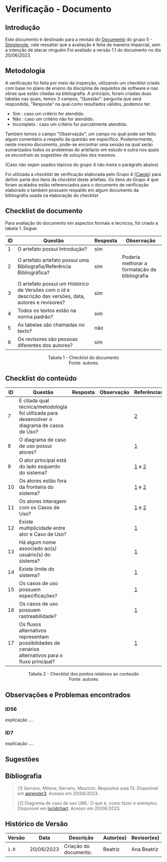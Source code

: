 # Verificação - Documento

## Introdução

Este documento é destinado para a revisão do [Documento](<link para o documento>) do grupo 5 - [Simplenote](https://github.com/Requisitos-de-Software/2023.1-Simplenote), vale ressaltar que a avaliação é feita de maneira imparcial, sem a intenção de atacar ninguém.Foi avaliado a versão 1.1 do documento no dia 20/06/2023.

## Metodologia

A verificação foi feita por meio da insperção, utilizando um checklist criado com base no plano de ensino da disciplina de requisitos de software e nas obras que estão citadas na bibliografia. A principio, foram criadas duas tabelas nas quais, temos 3 campos, "Questão": pergunta que será respondida, "Resposta" na qual como resultados válidos, podemos ter:

- Sim : caso um critério for atendido.
- Não : caso um critério não for atendido.
- Incompleto : caso um critério for parcialmente atendido.

Também temos o campo "Observação", um campo no qual pode ser feito algum comentário a respeito da questão em específico. Posteriormente, neste mesmo documento, pode-se encontrar uma sessão na qual serão sumarizados todos os problemas do artefacto em estudo e outra nos quais se encontram as sugestões de soluções dos mesmos.


(Caso não sejam usados tópicos do grupo 4 não insira o parágrafo abaixo)

Foi utilizada a *checklist* de verificação elaborada pelo Grupo 4 ([Caesb](https://requisitos-de-software.github.io/2023.1-Caesb/Verificacao/Grupo5/Entrega1/Entrega1/)) para definir parte dos itens da *checklist* deste artefato. Os itens do Grupo 4 que foram acatados estão referenciados para o documento de verificação elaborado e também possuem respaldo em algum documento da bibliografia usada na elaboração do *checklist* 

## Checklist de documento
Para avaliação do documento em aspectos formais e tecnicos, foi criado a tabela 1. Segue:

|ID|Questão|Resposta|Observação|
|--|-------|--------|----------|
|1|O artefato possui Introdução?                                                                                |   sim     |          |
|2|O artefato artefato possui uma Bibliografia/Referência Bibliográfica?                                        |   sim     | Poderia melhorar a formatação da bibliografia |
|3|O artefato possui um Histórico de Versões com o id e descrição das versões, data, autores e revisores?       |   sim     |          |
|4|Todos os textos estão na norma padrão?                                                                       |   sim     |          |
|5|As tabelas são chamadas no texto?                                                                            |   não     |          |
|6|Os revisores são pessoas diferentes dos autores?                                                             |   sim     |          |

<p align="center"> Tabela 1 - Checklist do documento <br> Fonte: autores </p>

## Checklist do conteúdo

| ID   | Questão | Resposta | Observação | Referências |
| ---- | ------- | -------- | ---------- |-------------|
|  7   | É citada qual técnica/metodologia foi utilizada para desenvolver o diagrama de casos de Uso?       |          |            | [2](#ancora2)     |
|  8   | O diagrama de caso de uso possui atores?                                                           |          |            | [1](#ancora1)     |
|  9   | O ator principal está do lado esquerdo do sistema?                                                 |          |            | [1](#ancora1) e [2](#ancora2)     |
|  10  | Os atores estão fora da fronteira do sistema?                                                      |          |            | [1](#ancora1) e [2](#ancora2)     |
|  11  | Os atores interagem com os Casos de Uso?                                                           |          |            | [1](#ancora1) e [2](#ancora2)     |
|  12  | Existe multiplicidade entre ator e Caso de Uso?                                                    |          |            | [1](#ancora1)     |
|  13  | Há algum nome associado ao(s) usuário(s) do sistema?                                               |          |            | [1](#ancora1)     |
|  14  | Existe limite do sistema?                                                                          |          |            | [1](#ancora1)     |
|  15  | Os casos de uso possuem especificações?                                                            |          |            | [1](#ancora1)     |
|  16  | Os casos de uso possuem rastreabilidade?                                                           |          |            | [1](#ancora1)     |
|  17  | Os fluxos alternativos representam possibilidades de cenários alternativos para o fluxo principal? |          |            | [1](#ancora1)     |


<p align="center"> Tabela 2 - Checklist dos pontos relativos ao conteúdo <br> Fonte: autores </p>

## Observações e Problemas encontrados

### ID56

explicação ....

### ID7

explicação ....

## Sugestões

## Bibliografia

> [1] Serrano, Milene; Serrano, Maurício. Requisitos aula 13. Disponivel em [aprender3](https://aprender3.unb.br/pluginfile.php/2523100/mod_resource/content/1/Requisitos%20-%20Aula%20013a.pdf). Acesso em 20/06/2023. 
>
> [2] Diagrama de caso de uso UML: O que é, como fazer e exemplos. Disponivel em [lucidchart](https://www.lucidchart.com/pages/pt/diagrama-de-caso-de-uso-uml). Acesso em 20/06/2023.

## Histórico de Versão

| Versão | Data       | Descrição             | Autor(es)    | Revisor(es)        |
| ------ | ---------- | --------------------- | ------------ | ------------------ |
| `1.0`  | 20/06/2023 | Criação do documento. | Beatriz      | Ana Beatriz            |
